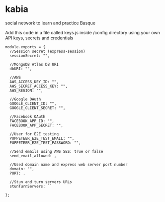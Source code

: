 # kabia
social network to learn and practice Basque


Add this code in a file called keys.js inside /config directory using your own API keys, secrets and credentials
```
module.exports = {
  //Session secret (express-session)
  sessionSecret: "",

  //MongoDB Atlas DB URI
  dbURI: "",

  //AWS
  AWS_ACCESS_KEY_ID: "",
  AWS_SECRET_ACCESS_KEY: "",
  AWS_REGION: "",

  //Google OAuth
  GOOGLE_CLIENT_ID: "",
  GOOGLE_CLIENT_SECRET: "",

  //Facebook OAuth
  FACEBOOK_APP_ID: "",
  FACEBOOK_APP_SECRET: "",

  //User for E2E testing
  PUPPETEER_E2E_TEST_EMAIL: "",
  PUPPETEER_E2E_TEST_PASSWORD: "",

  //Send emails using AWS SES: true or false
  send_email_allowed: , 

  //Used domain name and express web server port number
  domain: "",
  PORT: ,

  //Stun and turn servers URLs
  stunTurnServers: ``
 
};
```